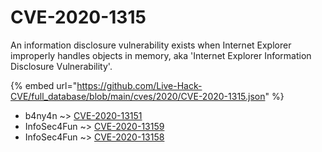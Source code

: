 # CVE-2020-1315

An information disclosure vulnerability exists when Internet Explorer improperly handles objects in memory, aka 'Internet Explorer Information Disclosure Vulnerability'.

{% embed url="https://github.com/Live-Hack-CVE/full_database/blob/main/cves/2020/CVE-2020-1315.json" %}


* b4ny4n ~> [CVE-2020-13151](https://www.alice-snow.ru/2020/database/cve-2020-1315/cve-2020-13151-b4ny4n)
* InfoSec4Fun ~> [CVE-2020-13159](https://www.alice-snow.ru/2020/database/cve-2020-1315/cve-2020-13159-infosec4fun)
* InfoSec4Fun ~> [CVE-2020-13158](https://www.alice-snow.ru/2020/database/cve-2020-1315/cve-2020-13158-infosec4fun)